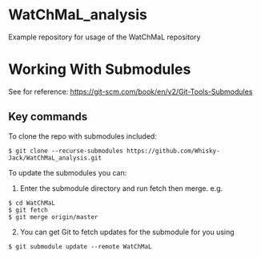 # WatChMaL_analysis
Example repository for usage of the WatChMaL repository

# Working With Submodules

See for reference: https://git-scm.com/book/en/v2/Git-Tools-Submodules

## Key commands

To clone the repo with submodules included:

```
$ git clone --recurse-submodules https://github.com/Whisky-Jack/WatChMaL_analysis.git
```

To update the submodules you can:
1. Enter the submodule directory and run fetch then merge. e.g.

```
$ cd WatChMaL
$ git fetch
$ git merge origin/master
```

2. You can get Git to fetch updates for the submodule for you using

```
$ git submodule update --remote WatChMaL
```
